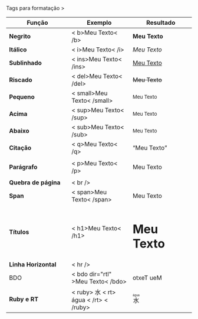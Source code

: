 <caption>
Tags para formatação
</caption>
<table>
<thead>
<tr>
<th width="20%"><b>Função</b></th>
<th width="20%">Exemplo</th>
<th width="20%">Resultado</th>
</tr>
</thead>
<tbody>
<tr>
<td width="20%"><b>Negrito</b></td>
<td width="20%">< b>Meu Texto< /b></td>
<td width="20%"><b>Meu Texto</b></td>
</tr>
<tr>
<td width="20%"><b>Itálico</b></td>>
<td width="20%">< i>Meu Texto< /i></td>
<td width="20%"><i>Meu Texto</i></td>
</tr>
<tr>
<td width="20%"><b>Sublinhado</b></td>
<td width="20%">< ins>Meu Texto< /ins></td>
<td width="20%"><ins>Meu Texto</ins></td>
</tr>
<tr>
<td width="20%"><b>Riscado</b></td>
<td width="20%">< del>Meu Texto< /del></td>
<td width="20%"><del>Meu Texto</del></td>
</tr>
<tr>
<td width="20%"><b>Pequeno</b></td>
<td width="20%">< small>Meu Texto< /small></td>
<td width="20%"><small>Meu Texto</small></td>
</tr>
<tr>
<td width="20%"><b>Acima</b></td>
<td width="20%">< sup>Meu Texto< /sup></td>
<td width="20%"><sup>Meu Texto</sup></td>
</tr>
<tr>
<td width="20%"><b>Abaixo</b></td>
<td width="20%">< sub>Meu Texto< /sub></td>
<td width="20%"><sub>Meu Texto</sub></td>
</tr>
<tr>
<td width="20%"><b>Citação</b></td>
<td width="20%">< q>Meu Texto< /q></td>
<td width="20%"><q>Meu Texto</q></td>
</tr>
<tr>
<td width="20%"><b>Parágrafo</b></td>
<td width="20%">< p>Meu Texto< /p></td>
<td width="20%"><p>Meu Texto</p></td>
</tr>
<tr>
<td width="20%"><b>Quebra de página</b></td>
<td width="20%">< br /></td>
<td width="20%"></td>
</tr>
<tr>
<td width="20%"><b>Span</b></td>
<td width="20%">< span>Meu Texto< /span></td>
<td width="20%"><span>Meu Texto</span></td>
</tr>
<tr>
<td width="20%"><b>Títulos</b></td>
<td width="20%">< h1>Meu Texto< /h1></td>
<td width="20%"><h1>Meu Texto</h1></td>
</tr>
<tr>
<td width="20%"><b>Linha Horizontal</b></td>
<td width="20%">< hr /></td>
<td width="20%"></td>
</tr>
<tr>
<td width="20%">BDO<b></b></td>
<td width="20%">< bdo dir="rtl" >Meu Texto< /bdo></td>
<td width="20%"><bdo dir="rtl" >Meu Texto</bdo></td>
</tr>
<tr>
<td width="20%"><b>Ruby e RT</b></td>
<td width="20%">< ruby>
水 < rt> água < /rt>
< /ruby></td>
<td width="20%"><ruby>
水 <rt> água </rt>
</ruby></td>
</tr>
</tbody>
</table>
